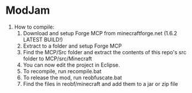 ModJam
======

1. How to compile:
	1. Download and setup Forge MCP from minecraftforge.net (1.6.2 LATEST BUILD!)
	2. Extract to a folder and setup Forge MCP
	3. Find the MCP/Src folder and extract the contents of this repo's src folder to MCP/src/Minecraft
	4. You can now edit the project in Eclipse. 
	5. To recompile, run recompile.bat
	6. To release the mod, run reobfuscate.bat 
	7. Find the files in reobf/minecraft and add them to a jar or zip file